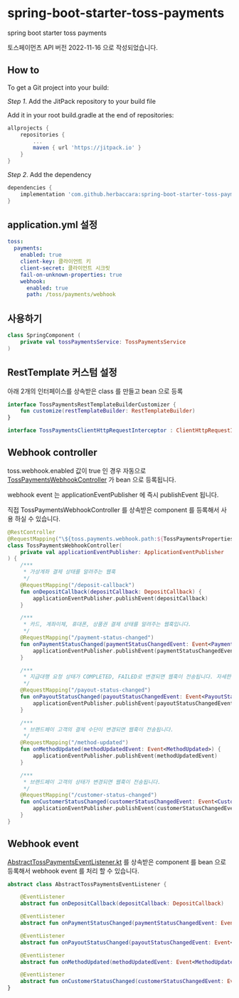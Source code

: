# spring-boot-starter-toss-payments
spring boot starter toss payments

토스페이먼츠 API 버전 2022-11-16 으로 작성되었습니다.

## How to
To get a Git project into your build:

*Step 1*. Add the JitPack repository to your build file

Add it in your root build.gradle at the end of repositories:

```groovy
allprojects {
    repositories {
        ...
        maven { url 'https://jitpack.io' }
    }
}
```

*Step 2*. Add the dependency

```groovy
dependencies {
    implementation 'com.github.herbaccara:spring-boot-starter-toss-payments:Tag'
}
```

## application.yml 설정
```yaml
toss:
  payments:
    enabled: true
    client-key: 클라이언트 키
    client-secret: 클라이언트 시크릿
    fail-on-unknown-properties: true
    webhook:
      enabled: true
      path: /toss/payments/webhook
```

## 사용하기
```kotlin
class SpringComponent (
    private val tossPaymentsService: TossPaymentsService
)

```

## RestTemplate 커스텀 설정
아래 2개의 인터페이스를 상속받은 class 를 만들고 bean 으로 등록

```kotlin
interface TossPaymentsRestTemplateBuilderCustomizer {
    fun customize(restTemplateBuilder: RestTemplateBuilder)
}

interface TossPaymentsClientHttpRequestInterceptor : ClientHttpRequestInterceptor
```


## Webhook controller
toss.webhook.enabled 값이 true 인 경우 자동으로
[TossPaymentsWebhookController](src%2Fmain%2Fkotlin%2Fherbaccara%2Ftoss%2Fpayments%2FTossPaymentsWebhookController.kt) 
가 bean 으로 등록됩니다.

webhook event 는 applicationEventPublisher 에 즉시 publishEvent 됩니다.

직접 TossPaymentsWebhookController 를 상속받은 component 를 등록해서 사용 하실 수 있습니다.

```kotlin
@RestController
@RequestMapping("\${toss.payments.webhook.path:${TossPaymentsProperties.DEFAULT_WEBHOOK_PATH}}")
class TossPaymentsWebhookController(
    private val applicationEventPublisher: ApplicationEventPublisher
) {
    /***
     * 가상계좌 결제 상태를 알려주는 웹훅
     */
    @RequestMapping("/deposit-callback")
    fun onDepositCallback(depositCallback: DepositCallback) {
        applicationEventPublisher.publishEvent(depositCallback)
    }

    /***
     * 카드, 계좌이체, 휴대폰, 상품권 결제 상태를 알려주는 웹훅입니다.
     */
    @RequestMapping("/payment-status-changed")
    fun onPaymentStatusChanged(paymentStatusChangedEvent: Event<PaymentStatusChanged>) {
        applicationEventPublisher.publishEvent(paymentStatusChangedEvent)
    }

    /***
     * 지급대행 요청 상태가 COMPLETED, FAILED로 변경되면 웹훅이 전송됩니다. 자세한 상태 설명은 status에서 확인하세요.
     */
    @RequestMapping("/payout-status-changed")
    fun onPayoutStatusChanged(payoutStatusChangedEvent: Event<PayoutStatusChanged>) {
        applicationEventPublisher.publishEvent(payoutStatusChangedEvent)
    }

    /***
     * 브랜드페이 고객의 결제 수단이 변경되면 웹훅이 전송됩니다.
     */
    @RequestMapping("/method-updated")
    fun onMethodUpdated(methodUpdatedEvent: Event<MethodUpdated>) {
        applicationEventPublisher.publishEvent(methodUpdatedEvent)
    }

    /***
     * 브랜드페이 고객의 상태가 변경되면 웹훅이 전송됩니다.
     */
    @RequestMapping("/customer-status-changed")
    fun onCustomerStatusChanged(customerStatusChangedEvent: Event<CustomerStatusChanged>) {
        applicationEventPublisher.publishEvent(customerStatusChangedEvent)
    }
}

```

## Webhook event

[AbstractTossPaymentsEventListener.kt](src%2Fmain%2Fkotlin%2Fherbaccara%2Ftoss%2Fpayments%2FAbstractTossPaymentsEventListener.kt)
를 상속받은 component 를 bean 으로 등록해서 webhook event 를 처리 할 수 있습니다.

```kotlin
abstract class AbstractTossPaymentsEventListener {

    @EventListener
    abstract fun onDepositCallback(depositCallback: DepositCallback)

    @EventListener
    abstract fun onPaymentStatusChanged(paymentStatusChangedEvent: Event<PaymentStatusChanged>)

    @EventListener
    abstract fun onPayoutStatusChanged(payoutStatusChangedEvent: Event<PayoutStatusChanged>)

    @EventListener
    abstract fun onMethodUpdated(methodUpdatedEvent: Event<MethodUpdated>)

    @EventListener
    abstract fun onCustomerStatusChanged(customerStatusChangedEvent: Event<CustomerStatusChanged>)
}

```
